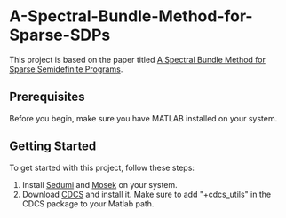 # A-Spectral-Bundle-Method-for-Sparse-SDPs
This project is based on the paper titled [A Spectral Bundle Method for Sparse Semidefinite Programs](https://hsmmoj.github.io/files/SpecBM-SDPs.pdf).

## Prerequisites
Before you begin, make sure you have MATLAB installed on your system.

## Getting Started
To get started with this project, follow these steps:
1. Install [Sedumi](https://sedumi.ie.lehigh.edu/) and [Mosek](https://www.mosek.com/) on your system.
2. Download [CDCS](https://github.com/oxfordcontrol/CDCS) and install it. Make sure to add "+cdcs_utils" in the CDCS package to your Matlab path. 
